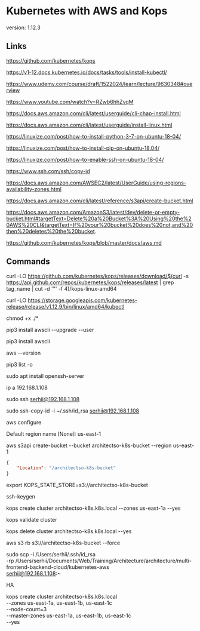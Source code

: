 # Kubernetes with AWS and Kops

version: 1.12.3


## Links

https://github.com/kubernetes/kops

https://v1-12.docs.kubernetes.io/docs/tasks/tools/install-kubectl/

https://www.udemy.com/course/draft/1522024/learn/lecture/9630348#overview

https://www.youtube.com/watch?v=RZwb6hhZvqM

https://docs.aws.amazon.com/cli/latest/userguide/cli-chap-install.html

https://docs.aws.amazon.com/cli/latest/userguide/install-linux.html

https://linuxize.com/post/how-to-install-python-3-7-on-ubuntu-18-04/

https://linuxize.com/post/how-to-install-pip-on-ubuntu-18.04/

https://linuxize.com/post/how-to-enable-ssh-on-ubuntu-18-04/

https://www.ssh.com/ssh/copy-id

https://docs.aws.amazon.com/AWSEC2/latest/UserGuide/using-regions-availability-zones.html

https://docs.aws.amazon.com/cli/latest/reference/s3api/create-bucket.html

https://docs.aws.amazon.com/AmazonS3/latest/dev/delete-or-empty-bucket.html#targetText=Delete%20a%20Bucket%3A%20Using%20the%20AWS%20CLI&targetText=If%20your%20bucket%20does%20not,and%20then%20deletes%20the%20bucket.

https://github.com/kubernetes/kops/blob/master/docs/aws.md


## Commands

curl -LO https://github.com/kubernetes/kops/releases/download/$(curl -s https://api.github.com/repos/kubernetes/kops/releases/latest | grep tag_name | cut -d '"' -f 4)/kops-linux-amd64

curl -LO https://storage.googleapis.com/kubernetes-release/release/v1.12.9/bin/linux/amd64/kubectl

chmod +x ./*

pip3 install awscli --upgrade --user

pip3 install awscli

aws --version

pip3 list -o


sudo apt install openssh-server

ip a
192.168.1.108

sudo ssh serhii@192.168.1.108

sudo ssh-copy-id -i ~/.ssh/id_rsa serhii@192.168.1.108


aws configure

Default region name [None]: us-east-1


aws s3api create-bucket --bucket architectso-k8s-bucket --region us-east-1

```json
{
    "Location": "/architectso-k8s-bucket"
}
```

export KOPS_STATE_STORE=s3://architectso-k8s-bucket


ssh-keygen


kops create cluster architectso-k8s.k8s.local --zones us-east-1a --yes


kops validate cluster


kops delete cluster architectso-k8s.k8s.local --yes

aws s3 rb s3://architectso-k8s-bucket --force


sudo scp -i /Users/serhii/.ssh/id_rsa \
  -rp /Users/serhii/Documents/Web/Training/Architecture/architecture/multi-frontend-backend-cloud/kubernetes-aws \
  serhii@192.168.1.108:~



HA

kops create cluster architectso-k8s.k8s.local \
      --zones us-east-1a, us-east-1b, us-east-1c \
      --node-count=3 \
      --master-zones us-east-1a, us-east-1b, us-east-1c \
      --yes



